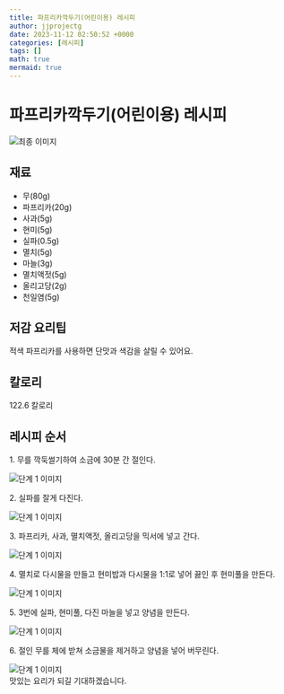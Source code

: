 ```yaml
---
title: 파프리카깍두기(어린이용) 레시피
author: jjprojectg
date: 2023-11-12 02:50:52 +0000
categories: [레시피]
tags: []
math: true
mermaid: true
---
```

<meta name="og:type" content="website"/>
<meta charset="UTF-8"/>
<div class="header">
  <h1>파프리카깍두기(어린이용) 레시피</h1>
</div>

<div class="container my-4">
  <div class="row">
    <div class="col-12 col-md-6">
      <div class="recipe-image">
        <img src="http://www.foodsafetykorea.go.kr/uploadimg/cook/10_01086_2.png" class="step-image" alt="최종 이미지"/>
      </div>
    </div>
    <div class="col-12 col-md-6">
      <div class="ingredients">
        <h2>재료</h2>
        <ul class="card">
          <li> 무(80g) </li>
          <li>  파프리카(20g) </li>
          <li>  사과(5g) </li>
          <li> 현미(5g) </li>
          <li>  실파(0.5g) </li>
          <li>  멸치(5g) </li>
          <li>  마늘(3g) </li>
          <li> 멸치액젓(5g) </li>
          <li>  올리고당(2g) </li>
          <li>  천일염(5g) </li>
</ul>
      </div>
    </div>
    <div class="col-12 col-md-6">
      <div class="ingredients">
        <h2>저감 요리팁</h2>
        <div class="card"> 
          <p>
            적색 파프리카를 사용하면 단맛과 색감을 살릴 수 있어요.
          </p>
        </div>
      </div>
      <div class="ingredients">
        <h2>칼로리</h2>
        <div class="card"> 
          <p>
            122.6 칼로리
          </p>
        </div>
      </div>
    </div>
  </div>

  <h2 class="my-4">레시피 순서</h2>
  <div class="card recipe-card">
    <div class="card-body recipe-step">
      <p class="card-text step-description">1. 무를 깍둑썰기하여 소금에 30분 
간 절인다.</p>
      <img src="http://www.foodsafetykorea.go.kr/uploadimg/cook/20_01086_1.JPG" alt="단계 1 이미지" class="step-image"/>
    </div>
  </div>
  <div class="card recipe-card">
    <div class="card-body recipe-step">
      <p class="card-text step-description">2. 실파를 잘게 다진다.</p>
      <img src="http://www.foodsafetykorea.go.kr/uploadimg/cook/20_01086_2.JPG" alt="단계 1 이미지" class="step-image"/>
    </div>
  </div>
  <div class="card recipe-card">
    <div class="card-body recipe-step">
      <p class="card-text step-description">3. 파프리카, 사과, 멸치액젓,
올리고당을 믹서에 넣고 간다.</p>
      <img src="http://www.foodsafetykorea.go.kr/uploadimg/cook/20_01086_3.JPG" alt="단계 1 이미지" class="step-image"/>
    </div>
  </div>
  <div class="card recipe-card">
    <div class="card-body recipe-step">
      <p class="card-text step-description">4. 멸치로 다시물을 만들고
현미밥과 다시물을 1:1로 넣어
끓인 후 현미풀을 만든다.</p>
      <img src="http://www.foodsafetykorea.go.kr/uploadimg/cook/20_01086_4.JPG" alt="단계 1 이미지" class="step-image"/>
    </div>
  </div>
  <div class="card recipe-card">
    <div class="card-body recipe-step">
      <p class="card-text step-description">5. 3번에 실파, 현미풀, 다진 마늘을
넣고 양념을 만든다.</p>
      <img src="http://www.foodsafetykorea.go.kr/uploadimg/cook/20_01086_5.JPG" alt="단계 1 이미지" class="step-image"/>
    </div>
  </div>
  <div class="card recipe-card">
    <div class="card-body recipe-step">
      <p class="card-text step-description">6. 절인 무를 체에 받쳐 소금물을
제거하고 양념을 넣어 버무린다.</p>
      <img src="http://www.foodsafetykorea.go.kr/uploadimg/cook/20_01086_6.JPG" alt="단계 1 이미지" class="step-image"/>
    </div>
  </div>

</div>
맛있는 요리가 되길 기대하겠습니다.

